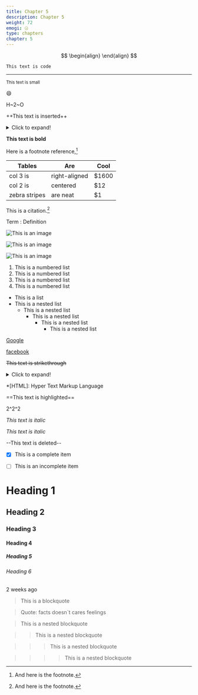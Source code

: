 ```yaml
---
title: Chapter 5
description: Chapter 5
weight: 72
emogi: 🤐
type: chapters
chapter: 5
---
```



$$
\begin{align}
\end{align}
$$


`This text is code`


---


<sub>This text is small</sub>


:smile:


H~2~O


++This text is inserted++


<details>
<summary>Click to expand!</summary>
</details>


**This text is bold**


Here is a footnote reference,[^1]
[^1]: And here is the footnote.


| Tables | Are | Cool |
| --- | --- | --- |
| col 3 is | right-aligned | $1600 |
| col 2 is | centered | $12 |
| zebra stripes | are neat | $1 |


This is a citation.[^1]
[^1]: This is a citation.


Term
: Definition


![This is an image](https://www.google.com/images/branding/googlelogo/1x/googlelogo_color_272x92dp.png)

![This is an image](https://images.pexels.com/photos/14980905/pexels-photo-14980905.jpeg "This is a title")

![This is an image](https://images.pexels.com/photos/1612351/pexels-photo-1612351.jpeg)


1. This is a numbered list
2. This is a numbered list
3. This is a numbered list
4. This is a numbered list
- This is a list
- This is a nested list
	- This is a nested list
		- This is a nested list
			- This is a nested list
				- This is a nested list


[Google](https://www.google.com)

[facebook](https://www.facebook.com "This is a title")


~~This text is strikethrough~~


<details>
<summary>Click to expand!</summary>
</details>


*[HTML]: Hyper Text Markup Language


==This text is highlighted==


2^2^2


*This text is italic*

_This text is italic_


--This text is deleted--


- [x] This is a complete item
- [ ] This is an incomplete item


# Heading 1 
## Heading 2 
### Heading 3 
#### Heading 4 
##### Heading 5 
###### Heading 6 


<time datetime="2013-04-06T12:32+00:00">2 weeks ago</time>


> This is a blockquote

> Quote: facts doesn`t cares feelings 

> This is a nested blockquote

>> This is a nested blockquote

>>> This is a nested blockquote

>>>> This is a nested blockquote
